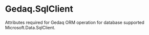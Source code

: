 # Gedaq.SqlClient
Attributes required for Gedaq ORM operation for database supported Microsoft.Data.SqlClient.
